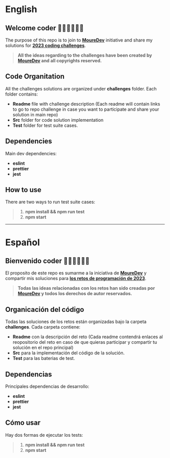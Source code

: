# English

## Welcome coder 👨🏻‍💻👩🏻‍💻

The purpose of this repo is to join to **[MoureDev](https://github.com/mouredev/)** initiative and share my solutions for **[2023 coding challenges](https://github.com/mouredev/retos-programacion-2023/)**.

> **All the ideas regarding to the challenges have been created by [MoureDev](https://github.com/mouredev/) and all copyrights reserved.**

## Code Organitation

All the challenges solutions are organized under **challenges** folder. Each folder contains:

- **Readme** file with challenge description (Each readme will contain links to go to repo challenge in case you want to participate and share your solution in main repo)
- **Src** folder for code solution implementation
- **Test** folder for test suite cases.

## Dependencies

Main dev dependencies:

- **eslint**
- **prettier**
- **jest**

## How to use

There are two ways to run test suite cases:

> 1. **npm install && npm run test**
> 2. **npm start**

---

# Español

## Bienvenido coder 👨🏻‍💻👩🏻‍💻

El proposito de este repo es sumarme a la iniciativa de **[MoureDev](https://github.com/mouredev/)** y compartir mis soluciones para **[los retos de programación de 2023](https://github.com/mouredev/retos-programacion-2023/)**.

> **Todas las ideas relacionadas con los retos han sido creadas por [MoureDev](https://github.com/mouredev/) y todos los derechos de autor reservados.**

## Organicación del código

Todas las soluciones de los retos están organizadas bajo la carpeta **challenges**.
Cada carpeta contiene:

- **Readme** con la descripción del reto (Cada readme contendrá enlaces al reopositorio del reto en caso de que quieras participar y compartir tu solución en el repo principal)
- **Src** para la implementación del código de la solución.
- **Test** para las baterias de test.

## Dependencias

Principales dependencias de desarrollo:

- **eslint**
- **prettier**
- **jest**

## Cómo usar

Hay dos formas de ejecutar los tests:

> 1. **npm install && npm run test**
> 2. **npm start**
